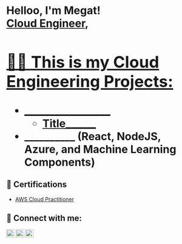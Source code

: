 <h1>Helloo, I'm Megat! <br/><a href="https://github.com/megat-hakim">Cloud Engineer</a>, <a href="https://www.linkedin.com/in/MegatHakim/"</h1>

<h2>👨‍💻 This is my Cloud Engineering Projects:</h2>

- <b>_________________</b>
  - [Title______](https:/mylink.com)
- <b>__________ (React, NodeJS, Azure, and Machine Learning Components)</b>

<h2> 📜 Certifications</h2>

- [AWS Cloud Practitioner](______________)

<h2> 🤳 Connect with me:</h2>

[<img align="left" alt="megathakim05 | Gmail" width="22px" src="https://cdn.jsdelivr.net/npm/simple-icons@v3/icons/gmail.svg" />][gmail]
[<img align="left" alt="MegatHakim | LinkedIn" width="22px" src="https://cdn.jsdelivr.net/npm/simple-icons@v3/icons/linkedin.svg" />][linkedin]
[<img align="left" alt="whos.kimm | Instagram" width="22px" src="https://cdn.jsdelivr.net/npm/simple-icons@v3/icons/instagram.svg" />][instagram]

[jobstreet]: https://my.jobstreet.com/profile/megatzahirhakim-binzulkifli-vNVsXCTfcr
[gmail]: megathakim05@gmail.com
[instagram]: https://www.instagram.com/whos.kimm/
[linkedin]: https://linkedin.com/in/MegatHakim

<!--
*megat-hakim/megat-hakim* is a ✨ special ✨ repository because its README.md (this file) appears on your GitHub profile.

Here are some ideas to get you started:

- 🔭 I’m currently working on ...
- 🌱 I’m currently learning ...
- 👯 I’m looking to collaborate on ...
- 🤔 I’m looking for help with ...
- 💬 Ask me about ...
- 📫 How to reach me: ...
- 😄 Pronouns: ...
- ⚡ Fun fact: ...
-->
